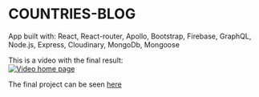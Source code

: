 # COUNTRIES-BLOG

App built with: React, React-router, Apollo, Bootstrap, Firebase, GraphQL, Node.js, Express, Cloudinary, MongoDb, Mongoose


This is a video with the final result: \
[![Video home page](http://img.youtube.com/vi/6JmGDeHeXUQ/0.jpg)](https://www.youtube.com/watch?v=6JmGDeHeXUQ "Countries-blog Project")


The final project can be seen [here](https://celebrate-countries-blog.herokuapp.com/)
